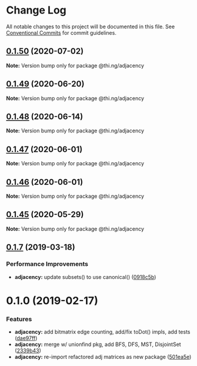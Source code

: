 # Change Log

All notable changes to this project will be documented in this file.
See [Conventional Commits](https://conventionalcommits.org) for commit guidelines.

## [0.1.50](https://github.com/thi-ng/umbrella/compare/@thi.ng/adjacency@0.1.49...@thi.ng/adjacency@0.1.50) (2020-07-02)

**Note:** Version bump only for package @thi.ng/adjacency





## [0.1.49](https://github.com/thi-ng/umbrella/compare/@thi.ng/adjacency@0.1.48...@thi.ng/adjacency@0.1.49) (2020-06-20)

**Note:** Version bump only for package @thi.ng/adjacency





## [0.1.48](https://github.com/thi-ng/umbrella/compare/@thi.ng/adjacency@0.1.47...@thi.ng/adjacency@0.1.48) (2020-06-14)

**Note:** Version bump only for package @thi.ng/adjacency





## [0.1.47](https://github.com/thi-ng/umbrella/compare/@thi.ng/adjacency@0.1.46...@thi.ng/adjacency@0.1.47) (2020-06-01)

**Note:** Version bump only for package @thi.ng/adjacency





## [0.1.46](https://github.com/thi-ng/umbrella/compare/@thi.ng/adjacency@0.1.45...@thi.ng/adjacency@0.1.46) (2020-06-01)

**Note:** Version bump only for package @thi.ng/adjacency





## [0.1.45](https://github.com/thi-ng/umbrella/compare/@thi.ng/adjacency@0.1.44...@thi.ng/adjacency@0.1.45) (2020-05-29)

**Note:** Version bump only for package @thi.ng/adjacency





## [0.1.7](https://github.com/thi-ng/umbrella/compare/@thi.ng/adjacency@0.1.6...@thi.ng/adjacency@0.1.7) (2019-03-18)

### Performance Improvements

* **adjacency:** update subsets() to use canonical() ([0918c5b](https://github.com/thi-ng/umbrella/commit/0918c5b))

# 0.1.0 (2019-02-17)

### Features

* **adjacency:** add bitmatrix edge counting, add/fix toDot() impls, add tests ([dae97ff](https://github.com/thi-ng/umbrella/commit/dae97ff))
* **adjacency:** merge w/ unionfind pkg, add BFS, DFS, MST, DisjointSet ([2339b43](https://github.com/thi-ng/umbrella/commit/2339b43))
* **adjacency:** re-import refactored adj matrices as new package ([501ea5e](https://github.com/thi-ng/umbrella/commit/501ea5e))
